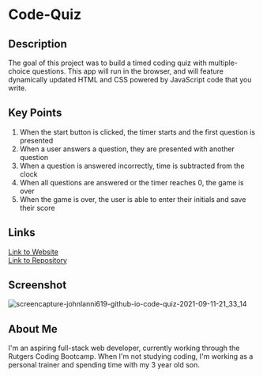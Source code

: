 # Code-Quiz

## Description
The goal of this project was to build a timed coding quiz with multiple-choice questions. This app will run in the browser, and will feature dynamically updated HTML and CSS powered by JavaScript code that you write.

## Key Points
1. When the start button is clicked, the timer starts and the first question is presented
2. When a user answers a question, they are presented with another question
3. When a question is answered incorrectly, time is subtracted from the clock
4. When all questions are answered or the timer reaches 0, the game is over
5. When the game is over, the user is able to enter their initials and save their score

## Links
[Link to Website](https://johnlanni619.github.io/code-quiz/) </br>
[Link to Repository](https://github.com/JohnLanni619/code-quiz)

## Screenshot
![screencapture-johnlanni619-github-io-code-quiz-2021-09-11-21_33_14](https://user-images.githubusercontent.com/82123623/132967794-56d0475b-1264-4eee-a319-db4235720cbd.png)

## About Me
I'm an aspiring full-stack web developer, currently working through the Rutgers Coding Bootcamp. When I'm not studying coding, I'm working as a personal trainer and spending time with my 3 year old son.
